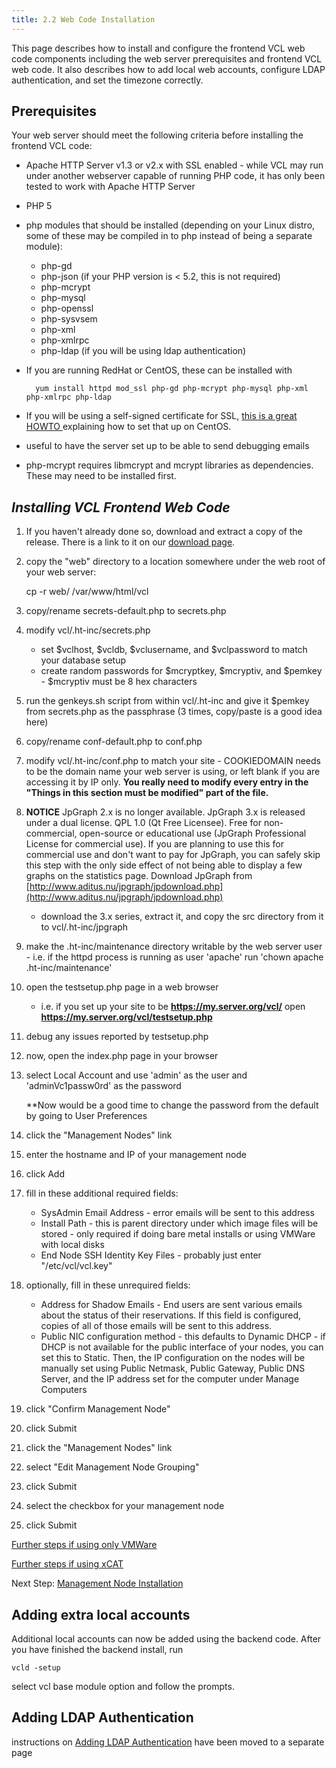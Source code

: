 ```yaml
---
title: 2.2 Web Code Installation
---
```


This page describes how to install and configure the frontend VCL
web code components including the web server prerequisites and frontend VCL
web code. It also describes how to add local web accounts, configure LDAP
authentication, and set the timezone correctly.


<a name="2.2WebCodeInstallation-*Prerequisites*"></a>
## Prerequisites

Your web server should meet the following criteria before installing the
frontend VCL code:

* Apache HTTP Server v1.3 or v2.x with SSL enabled - while VCL may run
under another webserver capable of running PHP code, it has only been
tested to work with Apache HTTP Server
* PHP 5
* php modules that should be installed (depending on your Linux distro,
some of these may be compiled in to php instead of being a separate
module):
    * php-gd
    * php-json (if your PHP version is < 5.2, this is not required)
    * php-mcrypt
    * php-mysql
    * php-openssl
    * php-sysvsem
    * php-xml
    * php-xmlrpc
    * php-ldap (if you will be using ldap authentication)
* If you are running RedHat or CentOS, these can be installed with

        yum install httpd mod_ssl php-gd php-mcrypt php-mysql php-xml php-xmlrpc php-ldap

* If you will be using a self-signed certificate for SSL, [this is a great HOWTO ](https://wiki.centos.org/HowTos/Https)
 explaining how to set that up on CentOS.
* useful to have the server set up to be able to send debugging emails
* php-mcrypt requires libmcrypt and mcrypt libraries as dependencies. 
These may need to be installed first.

<a name="2.2WebCodeInstallation-*InstallingVCLFrontendWebCode*"></a>
## *Installing VCL Frontend Web Code*

1. If you haven't already done so, download and extract a copy of the release. 
There is a link to it on our [download page](/downloads/download.cgi).

1. copy the "web" directory to a location somewhere under the web root of
your web server:

    cp -r web/ /var/www/html/vcl

1. copy/rename secrets-default.php to secrets.php
1. modify vcl/.ht-inc/secrets.php
    * set $vclhost, $vcldb, $vclusername, and $vclpassword to match your
database setup
    * create random passwords for $mcryptkey, $mcryptiv, and $pemkey -
$mcryptiv must be 8 hex characters
1. run the genkeys.sh script from within vcl/.ht-inc and give it $pemkey
from secrets.php as the passphrase (3 times, copy/paste is a good idea
here)
1. copy/rename conf-default.php to conf.php
1. modify vcl/.ht-inc/conf.php to match your site - COOKIEDOMAIN needs to be
the domain name your web server is using, or left blank if you are
accessing it by IP only.
**You really need to modify every entry in the "Things in this section
must be modified" part of the file.**
1. **NOTICE** JpGraph 2.x is no longer available.  JpGraph 3.x is released
under a dual license. QPL 1.0 (Qt Free Licensee).  Free for non-commercial,
open-source or educational use (JpGraph Professional License for commercial
use).  If you are planning to use this for commercial use and don't want to
pay for JpGraph, you can safely skip this step with the only side effect of
not being able to display a few graphs on the statistics page.
Download JpGraph from [http://www.aditus.nu/jpgraph/jpdownload.php](http://www.aditus.nu/jpgraph/jpdownload.php)
   * download the 3.x series, extract it, and copy the src directory from it
to vcl/.ht-inc/jpgraph
1. make the .ht-inc/maintenance directory writable by the web server user -
i.e. if the httpd process is running as user 'apache' run 'chown apache
.ht-inc/maintenance'
1. open the testsetup.php page in a web browser
   * i.e. if you set up your site to be **https://my.server.org/vcl/** open
**https://my.server.org/vcl/testsetup.php**
1. debug any issues reported by testsetup.php
1. now, open the index.php page in your browser
1. select Local Account and use 'admin' as the user and 'adminVc1passw0rd'
as the password

    **Now would be a good time to change the password from the default by
going to User Preferences
1. click the "Management Nodes" link
1. enter the hostname and IP of your management node
1. click Add
1. fill in these additional required fields:
   * SysAdmin Email Address - error emails will be sent to this address
   * Install Path - this is parent directory under which image files will be
stored - only required if doing bare metal installs or using VMWare with
local disks
   * End Node SSH Identity Key Files - probably just enter "/etc/vcl/vcl.key"
1. optionally, fill in these unrequired fields:
   * Address for Shadow Emails - End users are sent various emails about the
status of their reservations. If this field is configured, copies of all of
those emails will be sent to this address.
   * Public NIC configuration method - this defaults to Dynamic DHCP - if
DHCP is not available for the public interface of your nodes, you can set
this to Static. Then, the IP configuration on the nodes will be manually
set using Public Netmask, Public Gateway, Public DNS Server, and the IP
address set for the computer under Manage Computers
1. click "Confirm Management Node"
1. click Submit
1. click the "Management Nodes" link
1. select "Edit Management Node Grouping"
1. click Submit
1. select the checkbox for your management node
1. click Submit

[Further steps if using only VMWare](further-steps-if-using-only-vmware.html)


[Further steps if using xCAT](further-steps-if-using-xcat.html)


Next Step: [Management Node Installation](2.2-management-node-installation.html)


<a name="2.2WebCodeInstallation-*Addingextralocalaccounts*"></a>
## Adding extra local accounts

Additional local accounts can now be added using the backend code. After
you have finished the backend install, run

    vcld -setup

select vcl base module option and follow the prompts.

<a name="2.2WebCodeInstallation-AddingLDAPAuthentication"></a>
## Adding LDAP Authentication
instructions on [Adding LDAP Authentication](adding-ldap-authentication.html)
 have been moved to a separate page
